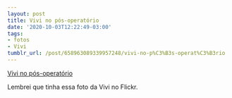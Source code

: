 ```yaml
---
layout: post
title: Vivi no pós-operatório
date: '2020-10-03T12:22:49-03:00'
tags:
- fotos
- Vivi
tumblr_url: /post/658963089339957248/vivi-no-p%C3%B3s-operat%C3%B3rio
---
```

[Vivi no pós-operatório](https://www.flickr.com/photos/arthrfrts/33527273198)  

Lembrei que tinha essa foto da Vivi no Flickr.

